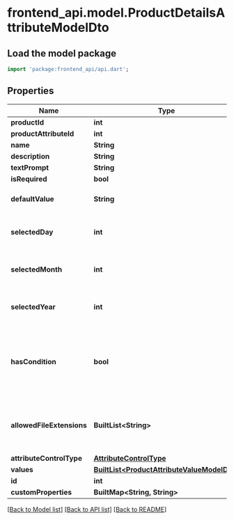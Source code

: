 # frontend_api.model.ProductDetailsAttributeModelDto

## Load the model package
```dart
import 'package:frontend_api/api.dart';
```

## Properties
Name | Type | Description | Notes
------------ | ------------- | ------------- | -------------
**productId** | **int** |  | [optional] 
**productAttributeId** | **int** |  | [optional] 
**name** | **String** |  | [optional] 
**description** | **String** |  | [optional] 
**textPrompt** | **String** |  | [optional] 
**isRequired** | **bool** |  | [optional] 
**defaultValue** | **String** | Default value for textboxes | [optional] 
**selectedDay** | **int** | Selected day value for datepicker | [optional] 
**selectedMonth** | **int** | Selected month value for datepicker | [optional] 
**selectedYear** | **int** | Selected year value for datepicker | [optional] 
**hasCondition** | **bool** | A value indicating whether this attribute depends on some other attribute | [optional] 
**allowedFileExtensions** | **BuiltList&lt;String&gt;** | Allowed file extensions for customer uploaded files | [optional] 
**attributeControlType** | [**AttributeControlType**](AttributeControlType.md) |  | [optional] 
**values** | [**BuiltList&lt;ProductAttributeValueModelDto&gt;**](ProductAttributeValueModelDto.md) |  | [optional] 
**id** | **int** |  | [optional] 
**customProperties** | **BuiltMap&lt;String, String&gt;** |  | [optional] 

[[Back to Model list]](../README.md#documentation-for-models) [[Back to API list]](../README.md#documentation-for-api-endpoints) [[Back to README]](../README.md)


